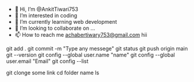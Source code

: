- 👋 Hi, I’m @AnkitTiwari753
- 👀 I’m interested in coding
- 🌱 I’m currently learning web development
- 💞️ I’m looking to collaborate on ...
- 📫 How to reach me achabertiwary753@gmail.com
hii

<!---
AnkitTiwari753/AnkitTiwari753 is a ✨ special ✨ repository because its `README.md` (this file) appears on your GitHub profile.
You can click the Preview link to take a look at your changes.
--->


git add . <!-- to add all -->
git commit -m "Type any messege" <!--to commit any change-->
git status <!--to check status of file-->
git push origin main <!--to push all data on github-->
git --version
git config --global user.name "name" <!--to change user name-->
git config --global user.email "Email" <!--to change user email-->
git config --list

git clonge  some link <!--to link some file with vs code-->
cd folder name<!--jis file me ham jana chahte hai-->
ls <!--list file-->
